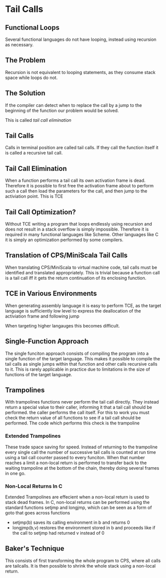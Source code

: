 # Tail Calls

## Functional Loops
  Several functional languages do not have looping, instead using recursion 
  as necessary.

## The Problem
  Recursion is not equivalent to looping statements, as they consume stack
  space while loops do not. 

## The Solution
  If the compiler can detect when to replace the call by a jump to the
  beginning of the function our problem would be solved.

  This is called *tail call elimination* 

## Tail Calls
  Calls in terminal position are called tail calls. If they call the function
  itself it is called a recursive tail call. 

## Tail Call Elimination
  When a function performs a tail call its own activation frame is dead. 
  Therefore it is possible to first free the activation frame about to perform
  such a call then load the parameters for the call, and then jump to the
  activiation point. This is TCE

## Tail Call Optimization?
  Without TCE writing a program that loops endlessly using recursion and 
  does not result in a stack overflow is simply impossible. Therefore it is
  required in many functional languages like Scheme. Other languages like C
  it is simply an optimization performed by some compilers.

## Translation of CPS/MiniScala Tail Calls
  When translating CPS/MiniScala to virtual machine code, tail calls must be
  identified and translated appropriately. This is trivial because a function
  call is a tail call iff it gets the return continuation of its enclosing 
  function.

## TCE in Various Environments
  When generating assembly language it is easy to perform TCE, as the target
  language is sufficiently low level to express the deallocation of the 
  activiation frame and following jump

  When targeting higher langauges this becomes difficult.

## Single-Function Approach
  The single funciton approach consists of compiling the program into a single
  function of the target language. This makes it possible to compile the tail
  calls as single jumps within that function and other calls recursive calls
  to it. This is rarely applicable in practice due to limitations in the size
  of functions of the target language. 

## Trampolines
  With trampolines functions never perform the tail call directly. They 
  instead return a special value to their caller, informing it that a tail
  call should be performed. the caller performs the call itself. For this to
  work you must check the return value of all functions to see if a tail call
  should be performed. The code which performs this check is the trampoline

### Extended Trampolines
  These trade space saving for speed. Instead of returning to the trampoline
  every single call the number of successive tail calls is counted at run time
  using a tail call counter passed to every funciton. When that number reaches
  a limit a non-local return is performed to transfer back to the waiting
  trampoline at the bottom of the chain, thereby doing several frames in one 
  go. 

### Non-Local Returns In C
  Extended Trampolines are effecient when a non-local return is used to stack
  dead frames. In C, non-local returns can be performed using the standard
  functions setjmp and longjmp, which can be seen as a form of goto that goes
  across functions
  - setjmp(b) saves its calling environment in b and returns 0
  - longjmp(b,v) restores the environment stored in b and proceeds like if the call to setjmp had returned v instead of 0

## Baker's Technique
  This consists of first transforming the whole program to CPS, where all 
  calls are tailcalls. It is then possible to shrink the whole stack using
  a non-local return. 
